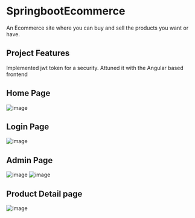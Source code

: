 # SpringbootEcommerce
  An Ecommerce site where you can buy and sell the products you want or have.
 
## Project Features
  Implemented jwt token for a security.
  Attuned it with the Angular based frontend
  
 ## Home Page
![image](https://user-images.githubusercontent.com/99405564/203814750-5612297e-6bb2-4958-8545-b83ee225c628.png)

## Login Page
![image](https://user-images.githubusercontent.com/99405564/203814888-133d4ea5-0c06-44ce-854b-d54ea0906d97.png)
## Admin Page
![image](https://user-images.githubusercontent.com/99405564/203816023-8596b1f9-318d-4a9a-9b60-128cd3d232a2.png)
![image](https://user-images.githubusercontent.com/99405564/203816102-cade7e32-96b9-4b02-953b-cfc32392c679.png)
## Product Detail page
![image](https://user-images.githubusercontent.com/99405564/203816324-18643342-4858-4566-9ce7-2493d5f29433.png)

  
